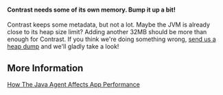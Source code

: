 <!--
title: "Reason For "OutOfMemoryError" When Running Contrast Java Agent"
description: "Explanation for the OutOfMemoryError"
tags: "troubleshoot java agent memory"
-->

#### Contrast needs some of its own memory. Bump it up a bit!

Contrast keeps some metadata, but not a lot. Maybe the JVM is already close to its heap size limit? Adding another 32MB should be more than enough for Contrast. If you think we're doing something wrong, [send us a heap dump](mailto:bugs@contrastsecurity.com) and we'll gladly take a look!

## More Information

[How The Java Agent Affects App Performance](troubleshooting-javaapp.html#effect)

